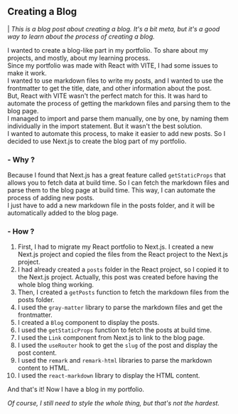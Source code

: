## Creating a Blog

| *This is a blog post about creating a blog. It's a bit meta, but it's a good way to learn about the process of creating a blog.* 

I wanted to create a blog-like part in my portfolio. To share about my projects, and mostly, about my learning process. </br>
Since my portfolio was made with React with VITE, I had some issues to make it work. </br>
I wanted to use markdown files to write my posts, and I wanted to use the frontmatter to get the title, date, and other information about the post. </br>
But, React with VITE wasn't the perfect match for this. It was hard to automate the process of getting the markdown files and parsing them to the blog page. </br>
I managed to import and parse them manually, one by one, by naming them individually in the import statement. But it wasn't the best solution. </br>
I wanted to automate this process, to make it easier to add new posts. So I decided to use Next.js to create the blog part of my portfolio.

### \- Why ? </br>
Because I found that Next.js has a great feature called `getStaticProps` that allows you to fetch data at build time. So I can fetch the markdown files and parse them to the blog page at build time. This way, I can automate the process of adding new posts. </br>
I just have to add a new markdown file in the posts folder, and it will be automatically added to the blog page. 

### \- How ? </br>

1. First, I had to migrate my React portfolio to Next.js. I created a new Next.js project and copied the files from the React project to the Next.js project. </br>
2. I had already created a `posts` folder in the React project, so I copied it to the Next.js project. Actually, this post was created before having the whole blog thing working. </br>
3. Then, I created a `getPosts` function to fetch the markdown files from the posts folder. </br>
4. I used the `gray-matter` library to parse the markdown files and get the frontmatter. </br>
5. I created a `Blog` component to display the posts. </br>
6. I used the `getStaticProps` function to fetch the posts at build time. </br>
7. I used the `Link` component from Next.js to link to the blog page. </br>
8. I used the `useRouter` hook to get the `slug` of the post and display the post content. </br>
9. I used the `remark` and `remark-html` libraries to parse the markdown content to HTML. </br>
10. I used the `react-markdown` library to display the HTML content. </br>

And that's it! Now I have a blog in my portfolio. </br>

*Of course, I still need to style the whole thing, but that's not the hardest.*
